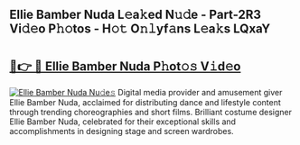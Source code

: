 ## Ellie Bamber Nuda L𝚎a𝚔ed N𝚞𝚍e - Part-2R3 Vi𝚍𝚎o P𝚑𝚘tos - H𝚘𝚝 O𝚗𝚕yf𝚊ns L𝚎a𝚔s LQxaY

# <h2><a href="http://kfe38ry.oniu.top/?m=Ellie+Bamber+Nuda">🔗👉 🔴 Ellie Bamber Nuda P𝚑ot𝚘𝚜 V𝚒d𝚎o</a></h2>

[![Ellie Bamber Nuda Nu𝚍e𝚜](https://i.imgur.com/0qMVB7G.gif)](http://kfe38ry.oniu.top/?m=Ellie+Bamber+Nuda)
Digital media provider and amusement giver Ellie Bamber Nuda, acclaimed for distributing dance and lifestyle content through trending choreographies and short films. Brilliant costume designer Ellie Bamber Nuda, celebrated for their exceptional skills and accomplishments in designing stage and screen wardrobes.  
